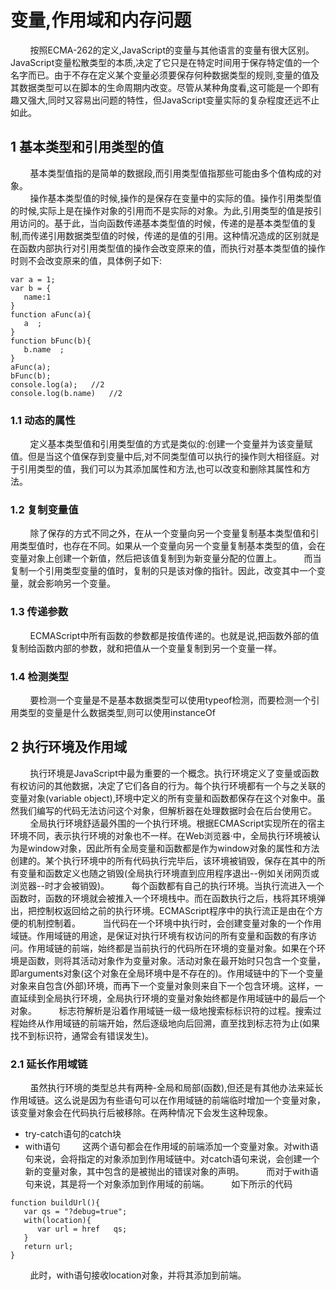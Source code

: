 # 变量,作用域和内存问题
&nbsp;&nbsp;&nbsp;&nbsp;&nbsp;&nbsp;&nbsp;&nbsp;按照ECMA-262的定义,JavaScript的变量与其他语言的变量有很大区别。JavaScript变量松散类型的本质,决定了它只是在特定时间用于保存特定值的一个名字而已。由于不存在定义某个变量必须要保存何种数据类型的规则,变量的值及其数据类型可以在脚本的生命周期内改变。尽管从某种角度看,这可能是一个即有趣又强大,同时又容易出问题的特性，但JavaScript变量实际的复杂程度还远不止如此。
## 1 基本类型和引用类型的值
&nbsp;&nbsp;&nbsp;&nbsp;&nbsp;&nbsp;&nbsp;&nbsp;基本类型值指的是简单的数据段,而引用类型值指那些可能由多个值构成的对象。<br>
&nbsp;&nbsp;&nbsp;&nbsp;&nbsp;&nbsp;&nbsp;&nbsp;操作基本类型值的时候,操作的是保存在变量中的实际的值。操作引用类型值的时候,实际上是在操作对象的引用而不是实际的对象。为此,引用类型的值是按引用访问的。基于此，当向函数传递基本类型值的时候，传递的是基本类型值的复制,而传递引用数据类型值的时候，传递的是值的引用。这种情况造成的区别就是在函数内部执行对引用类型值的操作会改变原来的值，而执行对基本类型值的操作时则不会改变原来的值，具体例子如下:
```
var a = 1;
var b = {
   name:1
}
function aFunc(a){
   a  ;
}
function bFunc(b){
   b.name  ;
}
aFunc(a);
bFunc(b);
console.log(a);   //2
console.log(b.name)   //2
```
### 1.1 动态的属性
&nbsp;&nbsp;&nbsp;&nbsp;&nbsp;&nbsp;&nbsp;&nbsp;定义基本类型值和引用类型值的方式是类似的:创建一个变量并为该变量赋值。但是当这个值保存到变量中后,对不同类型值可以执行的操作则大相径庭。对于引用类型的值，我们可以为其添加属性和方法,也可以改变和删除其属性和方法。
### 1.2 复制变量值
&nbsp;&nbsp;&nbsp;&nbsp;&nbsp;&nbsp;&nbsp;&nbsp;除了保存的方式不同之外，在从一个变量向另一个变量复制基本类型值和引用类型值时，也存在不同。如果从一个变量向另一个变量复制基本类型的值，会在变量对象上创建一个新值，然后把该值复制到为新变量分配的位置上。
&nbsp;&nbsp;&nbsp;&nbsp;&nbsp;&nbsp;&nbsp;&nbsp;而当复制一个引用类型变量的值时，复制的只是该对像的指针。因此，改变其中一个变量，就会影响另一个变量。
### 1.3 传递参数
&nbsp;&nbsp;&nbsp;&nbsp;&nbsp;&nbsp;&nbsp;&nbsp;ECMAScript中所有函数的参数都是按值传递的。也就是说,把函数外部的值复制给函数内部的参数，就和把值从一个变量复制到另一个变量一样。
### 1.4 检测类型
&nbsp;&nbsp;&nbsp;&nbsp;&nbsp;&nbsp;&nbsp;&nbsp;要检测一个变量是不是基本数据类型可以使用typeof检测，而要检测一个引用类型的变量是什么数据类型,则可以使用instanceOf
## 2 执行环境及作用域
&nbsp;&nbsp;&nbsp;&nbsp;&nbsp;&nbsp;&nbsp;&nbsp;执行环境是JavaScript中最为重要的一个概念。执行环境定义了变量或函数有权访问的其他数据，决定了它们各自的行为。每个执行环境都有一个与之关联的变量对象(variable object),环境中定义的所有变量和函数都保存在这个对象中。虽然我们编写的代码无法访问这个对象，但解析器在处理数据时会在后台使用它。
&nbsp;&nbsp;&nbsp;&nbsp;&nbsp;&nbsp;&nbsp;&nbsp;全局执行环境舒适最外围的一个执行环境。根据ECMAScript实现所在的宿主环境不同，表示执行环境的对象也不一样。在Web浏览器·中，全局执行环境被认为是window对象，因此所有全局变量和函数都是作为window对象的属性和方法创建的。某个执行环境中的所有代码执行完毕后，该环境被销毁，保存在其中的所有变量和函数定义也随之销毁(全局执行环境直到应用程序退出--例如关闭网页或浏览器--时才会被销毁)。
&nbsp;&nbsp;&nbsp;&nbsp;&nbsp;&nbsp;&nbsp;&nbsp;每个函数都有自己的执行环境。当执行流进入一个函数时，函数的环境就会被推入一个环境栈中。而在函数执行之后，栈将其环境弹出，把控制权返回给之前的执行环境。ECMAScript程序中的执行流正是由在个方便的机制控制着。
&nbsp;&nbsp;&nbsp;&nbsp;&nbsp;&nbsp;&nbsp;&nbsp;当代码在一个环境中执行时，会创建变量对象的一个作用域链。作用域链的用途，是保证对执行环境有权访问的所有变量和函数的有序访问。作用域链的前端，始终都是当前执行的代码所在环境的变量对象。如果在个环境是函数，则将其活动对象作为变量对象。活动对象在最开始时只包含一个变量，即arguments对象(这个对象在全局环境中是不存在的)。作用域链中的下一个变量对象来自包含(外部)环境，而再下一个变量对象则来自下一个包含环境。这样，一直延续到全局执行环境，全局执行环境的变量对象始终都是作用域链中的最后一个对象。
&nbsp;&nbsp;&nbsp;&nbsp;&nbsp;&nbsp;&nbsp;&nbsp;标志符解析是沿着作用域链一级一级地搜索标标识符的过程。搜索过程始终从作用域链的前端开始，然后逐级地向后回溯，直至找到标志符为止(如果找不到标识符，通常会有错误发生)。
### 2.1 延长作用域链
&nbsp;&nbsp;&nbsp;&nbsp;&nbsp;&nbsp;&nbsp;&nbsp;虽然执行环境的类型总共有两种-全局和局部(函数),但还是有其他办法来延长作用域链。这么说是因为有些语句可以在作用域链的前端临时增加一个变量对象，该变量对象会在代码执行后被移除。在两种情况下会发生这种现象。
* try-catch语句的catch块
* with语句
&nbsp;&nbsp;&nbsp;&nbsp;&nbsp;&nbsp;&nbsp;&nbsp;这两个语句都会在作用域的前端添加一个变量对象。对with语句来说，会将指定的对象添加到作用域链中。对catch语句来说，会创建一个新的变量对象，其中包含的是被抛出的错误对象的声明。
&nbsp;&nbsp;&nbsp;&nbsp;&nbsp;&nbsp;&nbsp;&nbsp;而对于with语句来说，其是将一个对象添加到作用域的前端。
&nbsp;&nbsp;&nbsp;&nbsp;&nbsp;&nbsp;&nbsp;&nbsp;如下所示的代码
```
function buildUrl(){
   var qs = "?debug=true";
   with(location){
      var url = href   qs;
   }
   return url;
}
```
&nbsp;&nbsp;&nbsp;&nbsp;&nbsp;&nbsp;&nbsp;&nbsp;此时，with语句接收location对象，并将其添加到前端。
